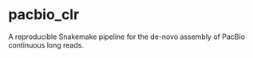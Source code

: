 # pacbio_clr

A reproducible Snakemake pipeline for the de-novo assembly of PacBio continuous long reads. 
